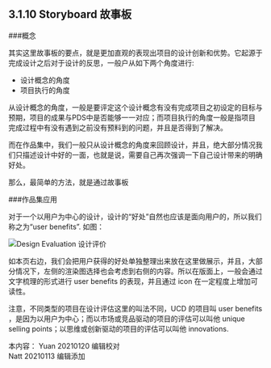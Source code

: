 ## 3.1.10 Storyboard 故事板
###概念

其实这里故事板的要点，就是更加直观的表现出项目的设计创新和优势。它起源于完成设计之后对于设计的反思，一般户从如下两个角度进行:

* 设计概念的角度
* 项目执行的角度

从设计概念的角度，一般是要评定这个设计概念有没有完成项目之初设定的目标与预期，项目的成果与PDS中是否能够一一对应；而项目执行的角度一般是指项目完成过程中有没有遇到之前没有预料到的问题，并且是否得到了解决。

而在作品集中，我们一般只从设计概念的角度来回顾设计，并且，绝大部分情况我们只描述设计中好的一面，也就是说，需要自己再次强调一下自己设计带来的明确好处。

那么，最简单的方法，就是通过故事板

###作品集应用

对于一个以用户为中心的设计，设计的“好处”自然也应该是面向用户的，所以我们称之为“user benefits”. 如图：

![Design Evaluation 设计评价](http://kitpic.makebi.net/2021/id_25.jpg)

如本页右边，我们会把用户获得的好处单独整理出来放在这里做展示，并且，大部分情况下，左侧的渲染图选择也会考虑到右侧的内容。所以在版面上，一般会通过文字梳理的形式进行 user benefits 的表现，并且通过 icon 在一定程度上增加可读性。

注意，不同类型的项目在设计评估这里的叫法不同，UCD 的项目叫 user benefits ，是因为以用户为中心；而以市场或竞品驱动的项目的评估可以叫他 unique selling points；以思维或创新驱动的项目的评估可以叫他 innovations.

本内容：
Yuan 20210120 编辑校对  
Natt 20210113 编辑添加
